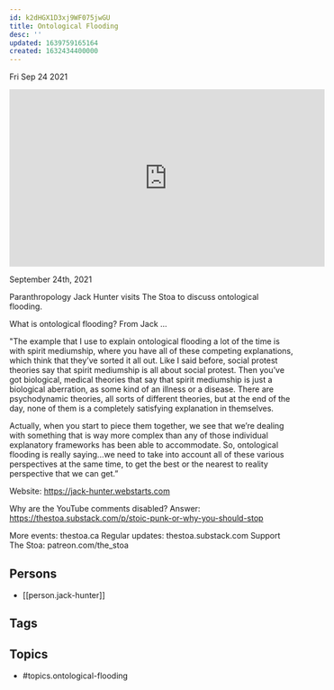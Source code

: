 ```yaml
---
id: k2dHGX1D3xj9WF075jwGU
title: Ontological Flooding
desc: ''
updated: 1639759165164
created: 1632434400000
---
```





Fri Sep 24 2021

<iframe width="560" height="315" src="https://www.youtube.com/embed/HZB9hPi6dtA" title="Ontological Flooding w/ Jack Hunter" frameborder="0" allow="accelerometer; autoplay; clipboard-write; encrypted-media; gyroscope; picture-in-picture" allowfullscreen ></iframe>

September 24th, 2021

Paranthropology Jack Hunter visits The Stoa to discuss ontological flooding.

What is ontological flooding? From Jack ...

"The example that I use to explain ontological flooding a lot of the time is with spirit mediumship, where you have all of these competing explanations, which think that they’ve sorted it all out. Like I said before, social protest theories say that spirit mediumship is all about social protest. Then you’ve got biological, medical theories that say that spirit mediumship is just a biological aberration, as some kind of an illness or a disease. There are psychodynamic theories, all sorts of different theories, but at the end of the day, none of them is a completely satisfying explanation in themselves.

Actually, when you start to piece them together, we see that we’re dealing with something that is way more complex than any of those individual explanatory frameworks has been able to accommodate. So, ontological flooding is really saying...we need to take into account all of these various perspectives at the same time, to get the best or the nearest to reality perspective that we can get.”

Website: https://jack-hunter.webstarts.com

Why are the YouTube comments disabled? Answer: https://thestoa.substack.com/p/stoic-punk-or-why-you-should-stop

More events: thestoa.ca
Regular updates: thestoa.substack.com
Support The Stoa: patreon.com/the_stoa

## Persons

- [[person.jack-hunter]]

## Tags



## Topics

- #topics.ontological-flooding

